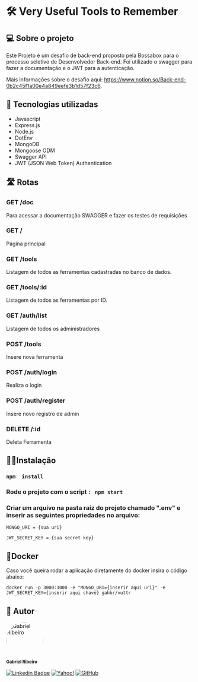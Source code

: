 # 🛠️ Very Useful Tools to Remember

## 💻 Sobre o projeto
 Este Projeto é um desafio de back-end proposto pela Bossabox para o processo seletivo de Desenvolvedor Back-end. Foi utilizado o swagger para fazer a documentação e  o JWT para a autenticação.
 
 Mais informações sobre o desafio aqui: https://www.notion.so/Back-end-0b2c45f1a00e4a849eefe3b1d57f23c6.

## 🧰 Tecnologias utilizadas

* Javascript
* Express.js
* Node.js
* DotEnv
* MongoDB
* Mongoose ODM
* Swagger API
* JWT (JSON Web Token) Authentication


## 🛣 Rotas

### GET /doc
  Para acessar  a documentação SWAGGER e fazer os testes de requisições
### GET / 
  Página principal
### GET /tools
  Listagem de todos as ferramentas cadastradas no banco de dados.
### GET /tools/:id
  Listagem de todos  as ferramentas por ID.
### GET /auth/list 
  Listagem de todos os administradores
### POST /tools
Insere nova ferramenta
### POST /auth/login
Realiza o login 
### POST /auth/register 
Insere novo registro de admin
### DELETE /:id
Deleta Ferramenta

## 👩‍💻Instalação
 ### ```npm  install ```
 ### Rode o projeto com o script : ``` npm start```
 ### Criar um arquivo na pasta raiz do projeto chamado ".env" e inserir as seguintes propriedades no arquivo:
 ```
 MONGO_URI = {sua uri}
 ```
 ```
 JWT_SECRET_KEY = {sua secret key}
 ```
 
 ## 🐋Docker
Caso você queira rodar a aplicação diretamente do docker insira o código abaixo:
```
docker run -p 3000:3000 -e "MONGO_URI={inserir aqui uri}" -e JWT_SECRET_KEY={inserir aqui chave} gahbr/vuttr
```
## 🦸 Autor

<a href="https://github.com/Gahbr">
 <img style="border-radius: 50%;" src="https://avatars.githubusercontent.com/u/80289718?v=4" width="100px;" alt="Gabriel Ribeiro"/>
 <br />
 <sub><b>Gabriel Ribeiro</b></sub></a> <a href="https://github.com/Gahbr" title="github"></a>
 <br />

[![Linkedin Badge](https://img.shields.io/badge/-Gabriel-blue?style=flat-square&logo=Linkedin&logoColor=white&link=https://www.linkedin.com/in/gabriellribeiro1/)](https://www.linkedin.com/in/gabriellribeiro1/)
[![Yahoo!](https://img.shields.io/badge/Yahoo!-6001D2?style=flat-square&logo=Yahoo!&logoColor=white)](mailto:gabriell.ribeiro@yahoo.com)
[![GitHub](https://img.shields.io/badge/Gahbr-%23121011.svg?style=flat-square&logo=github&logoColor=white)](https://github.com/Gahbr)
